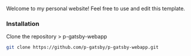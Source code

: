 Welcome to my personal website! Feel free to use and edit this template.

### Installation

Clone the repository > p-gatsby-webapp

```bash
git clone https://github.com/p-gatsby/p-gatsby-webapp.git
```

